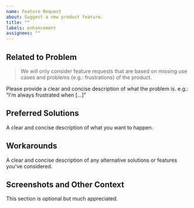 ```yaml
---
name: Feature Request
about: Suggest a new product feature.
title: ""
labels: enhancement
assignees: ""
---
```


## Related to Problem

> We will only consider feature requests that are based on missing use cases and problems (e.g.: frustrations) of the product.

Please provide a clear and concise description of what the problem is. e.g.: "I'm always frustrated when [...]"

## Preferred Solutions

A clear and concise description of what you want to happen.

## Workarounds

A clear and concise description of any alternative solutions or features you've considered.

## Screenshots and Other Context

This section is optional but much appreciated.
